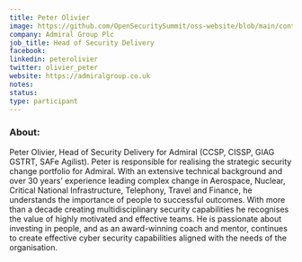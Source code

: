 ```yaml
---
title: Peter Olivier
image: https://github.com/OpenSecuritySummit/oss-website/blob/main/content/participant/images/Square%20Head%20Shot%20-%20Peter%20Olivier%20(1).PNG?raw=true
company: Admiral Group Plc
job_title: Head of Security Delivery 
facebook:
linkedin: peterolivier
twitter: olivier_peter
website: https://admiralgroup.co.uk
notes:
status: 
type: participant
---
```


### About:
Peter Olivier, Head of Security Delivery for Admiral (CCSP, CISSP, GIAG GSTRT, SAFe Agilist). Peter is responsible for realising the strategic security change portfolio for Admiral. With an extensive technical background and over 30 years’ experience leading complex change in Aerospace, Nuclear, Critical National Infrastructure, Telephony, Travel and Finance, he understands the importance of people to successful outcomes. With more than a decade creating multidisciplinary security capabilities he recognises the value of highly motivated and effective teams. He is passionate about investing in people, and as an award-winning coach and mentor, continues to create effective cyber security capabilities aligned with the needs of the organisation.
